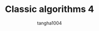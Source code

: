 ---
layout: post
title: Classic algorithms 4 
subtitle:
categories: algorithm
author: tangha1004
tags: [algorithm]
---